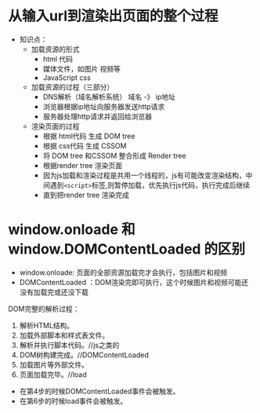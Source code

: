 # 从输入url到渲染出页面的整个过程
- 知识点：
    - 加载资源的形式
        - html 代码
        - 媒体文件，如图片 视频等
        - JavaScript css
    - 加载资源的过程（三部分）
        - DNS解析（域名解析系统） 域名 -》 ip地址
        - 浏览器根据ip地址向服务器发送http请求
        - 服务器处理http请求并返回给浏览器
    - 渲染页面的过程
        - 根据 html代码 生成 DOM tree
        - 根据 css代码 生成  CSSOM
        - 将 DOM tree 和CSSOM 整合形成 Render tree
        - 根据render tree 渲染页面 
        - 因为js加载和渲染过程是共用一个线程的，js有可能改变渲染结构，中间遇到``<script>``标签,则暂停加载，优先执行js代码，执行完成后继续
        - 直到把render tree 渲染完成

# window.onloade 和 window.DOMContentLoaded 的区别
- window.onloade: 页面的全部资源加载完才会执行，包括图片和视频
- DOMContentLoaded ：DOM渲染完即可执行，这个时候图片和视频可能还没有加载完或还没下载

DOM完整的解析过程：
1. 解析HTML结构。
2. 加载外部脚本和样式表文件。
3. 解析并执行脚本代码。//js之类的
4. DOM树构建完成。//DOMContentLoaded
5. 加载图片等外部文件。
6. 页面加载完毕。//load
- 在第4步的时候DOMContentLoaded事件会被触发。
- 在第6步的时候load事件会被触发。
